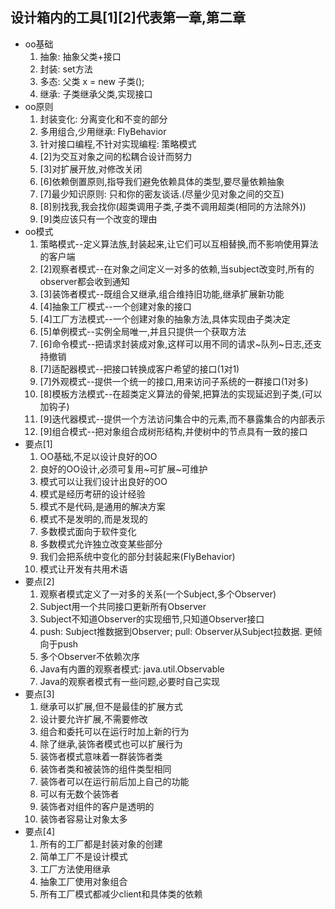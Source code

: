 ## 设计箱内的工具[1][2]代表第一章,第二章
- oo基础
    1. 抽象: 抽象父类+接口
    2. 封装: set方法
    3. 多态: 父类 x = new 子类();
    4. 继承: 子类继承父类,实现接口
- oo原则
    1. 封装变化: 分离变化和不变的部分
    2. 多用组合,少用继承: FlyBehavior
    3. 针对接口编程,不针对实现编程: 策略模式
    4. [2]为交互对象之间的松耦合设计而努力
    5. [3]对扩展开放,对修改关闭
    6. [6]依赖倒置原则,指导我们避免依赖具体的类型,要尽量依赖抽象
    7. [7]最少知识原则: 只和你的密友谈话.(尽量少见对象之间的交互)
    8. [8]别找我,我会找你(超类调用子类,子类不调用超类(相同的方法除外))
    9. [9]类应该只有一个改变的理由
- oo模式
    1. 策略模式--定义算法族,封装起来,让它们可以互相替换,而不影响使用算法的客户端
    2. [2]观察者模式--在对象之间定义一对多的依赖,当subject改变时,所有的observer都会收到通知
    3. [3]装饰者模式--既组合又继承,组合维持旧功能,继承扩展新功能
    4. [4]抽象工厂模式--一个创建对象的接口
    5. [4]工厂方法模式--一个创建对象的抽象方法,具体实现由子类决定
    6. [5]单例模式--实例全局唯一,并且只提供一个获取方法
    7. [6]命令模式--把请求封装成对象,这样可以用不同的请求~队列~日志,还支持撤销
    8. [7]适配器模式--把接口转换成客户希望的接口(1对1)
    9. [7]外观模式--提供一个统一的接口,用来访问子系统的一群接口(1对多)
    10. [8]模板方法模式--在超类定义算法的骨架,把算法的实现延迟到子类,(可以加钩子)
    11. [9]迭代器模式--提供一个方法访问集合中的元素,而不暴露集合的内部表示
    12. [9]组合模式--把对象组合成树形结构,并使树中的节点具有一致的接口
- 要点[1]
  1. OO基础,不足以设计良好的OO
  2. 良好的OO设计,必须可复用~可扩展~可维护
  3. 模式可以让我们设计出良好的OO
  4. 模式是经历考研的设计经验
  5. 模式不是代码,是通用的解决方案
  6. 模式不是发明的,而是发现的
  7. 多数模式面向于软件变化
  8. 多数模式允许独立改变某些部分
  9. 我们会把系统中变化的部分封装起来(FlyBehavior)
  10. 模式让开发有共用术语
- 要点[2]
  1. 观察者模式定义了一对多的关系(一个Subject,多个Observer)
  2. Subject用一个共同接口更新所有Observer
  3. Subject不知道Observer的实现细节,只知道Observer接口
  4. push: Subject推数据到Observer; pull: Observer从Subject拉数据. 更倾向于push
  5. 多个Observer不依赖次序
  6. Java有内置的观察者模式: java.util.Observable
  7. Java的观察者模式有一些问题,必要时自己实现
- 要点[3]
  1. 继承可以扩展,但不是最佳的扩展方式
  2. 设计要允许扩展,不需要修改
  3. 组合和委托可以在运行时加上新的行为
  4. 除了继承,装饰者模式也可以扩展行为
  5. 装饰者模式意味着一群装饰者类
  6. 装饰者类和被装饰的组件类型相同
  7. 装饰者可以在运行前后加上自己的功能
  8. 可以有无数个装饰者
  9. 装饰者对组件的客户是透明的
  10. 装饰者容易让对象太多
- 要点[4]
  1. 所有的工厂都是封装对象的创建
  2. 简单工厂不是设计模式
  3. 工厂方法使用继承
  4. 抽象工厂使用对象组合
  5. 所有工厂模式都减少client和具体类的依赖